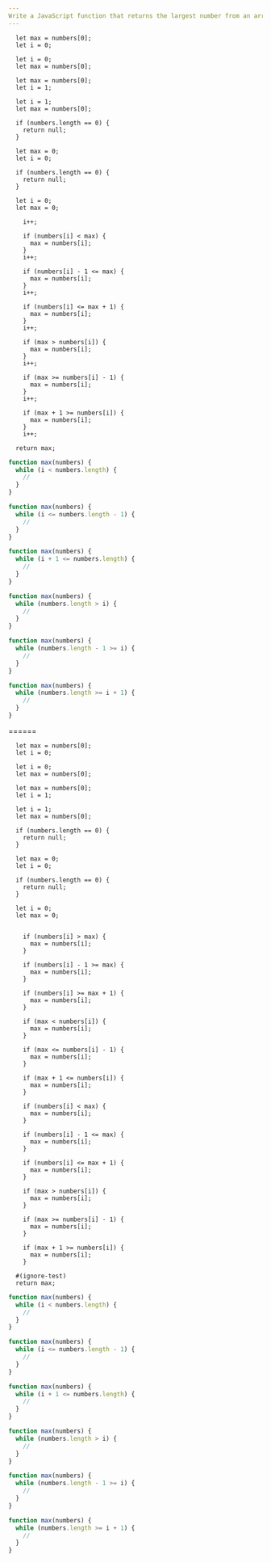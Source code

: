 ```yaml
---
Write a JavaScript function that returns the largest number from an array of numbers using a "while" loop.
---
```


```initial
  let max = numbers[0];
  let i = 0;
```

```initial
  let i = 0;
  let max = numbers[0];
```

```initial
  let max = numbers[0];
  let i = 1;
```

```initial
  let i = 1;
  let max = numbers[0];
```

```initial
  if (numbers.length == 0) {
    return null;
  }

  let max = 0;
  let i = 0;
```

```initial
  if (numbers.length == 0) {
    return null;
  }

  let i = 0;
  let max = 0;
```

```transformation
    i++;
```

```transformation
    if (numbers[i] < max) {
      max = numbers[i];
    }
    i++;
```

```transformation
    if (numbers[i] - 1 <= max) {
      max = numbers[i];
    }
    i++;
```

```transformation
    if (numbers[i] <= max + 1) {
      max = numbers[i];
    }
    i++;
```

```transformation
    if (max > numbers[i]) {
      max = numbers[i];
    }
    i++;
```

```transformation
    if (max >= numbers[i] - 1) {
      max = numbers[i];
    }
    i++;
```

```transformation
    if (max + 1 >= numbers[i]) {
      max = numbers[i];
    }
    i++;
```

```final
  return max;
```

```js
function max(numbers) {
  while (i < numbers.length) {
    //
  }
}
```

```js
function max(numbers) {
  while (i <= numbers.length - 1) {
    //
  }
}
```

```js
function max(numbers) {
  while (i + 1 <= numbers.length) {
    //
  }
}
```

```js
function max(numbers) {
  while (numbers.length > i) {
    //
  }
}
```

```js
function max(numbers) {
  while (numbers.length - 1 >= i) {
    //
  }
}
```

```js
function max(numbers) {
  while (numbers.length >= i + 1) {
    //
  }
}
```

======

```initial
  let max = numbers[0];
  let i = 0;
```

```initial
  let i = 0;
  let max = numbers[0];
```

```initial
  let max = numbers[0];
  let i = 1;
```

```initial
  let i = 1;
  let max = numbers[0];
```

```initial
  if (numbers.length == 0) {
    return null;
  }

  let max = 0;
  let i = 0;
```

```initial
  if (numbers.length == 0) {
    return null;
  }

  let i = 0;
  let max = 0;
```

```transformation

```

```transformation
    if (numbers[i] > max) {
      max = numbers[i];
    }
```

```transformation
    if (numbers[i] - 1 >= max) {
      max = numbers[i];
    }
```

```transformation
    if (numbers[i] >= max + 1) {
      max = numbers[i];
    }
```

```transformation
    if (max < numbers[i]) {
      max = numbers[i];
    }
```

```transformation
    if (max <= numbers[i] - 1) {
      max = numbers[i];
    }
```

```transformation
    if (max + 1 <= numbers[i]) {
      max = numbers[i];
    }
```

```transformation
    if (numbers[i] < max) {
      max = numbers[i];
    }
```

```transformation
    if (numbers[i] - 1 <= max) {
      max = numbers[i];
    }
```

```transformation
    if (numbers[i] <= max + 1) {
      max = numbers[i];
    }
```

```transformation
    if (max > numbers[i]) {
      max = numbers[i];
    }
```

```transformation
    if (max >= numbers[i] - 1) {
      max = numbers[i];
    }
```

```transformation
    if (max + 1 >= numbers[i]) {
      max = numbers[i];
    }
```

```final
  #(ignore-test)
  return max;
```

```js
function max(numbers) {
  while (i < numbers.length) {
    //
  }
}
```

```js
function max(numbers) {
  while (i <= numbers.length - 1) {
    //
  }
}
```

```js
function max(numbers) {
  while (i + 1 <= numbers.length) {
    //
  }
}
```

```js
function max(numbers) {
  while (numbers.length > i) {
    //
  }
}
```

```js
function max(numbers) {
  while (numbers.length - 1 >= i) {
    //
  }
}
```

```js
function max(numbers) {
  while (numbers.length >= i + 1) {
    //
  }
}
```
